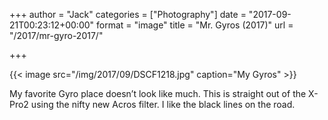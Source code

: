 +++
author = "Jack"
categories = ["Photography"]
date = "2017-09-21T00:23:12+00:00"
format = "image"
title = "Mr. Gyros (2017)"
url = "/2017/mr-gyro-2017/"

+++

{{< image src="/img/2017/09/DSCF1218.jpg" caption="My Gyros" >}}


My favorite Gyro place doesn&#8217;t look like much. This is straight out of the X-Pro2 using the nifty new Acros filter. I like the black lines on the road.